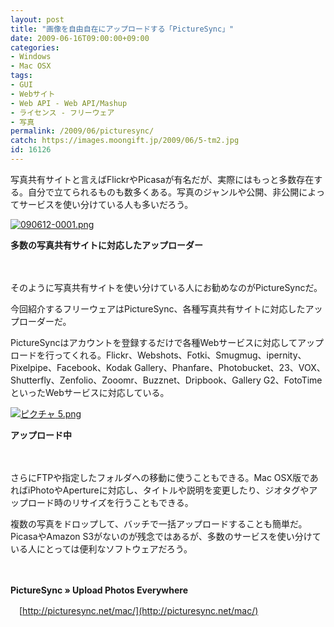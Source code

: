 ```yaml
---
layout: post
title: "画像を自由自在にアップロードする「PictureSync」"
date: 2009-06-16T09:00:00+09:00
categories:
- Windows
- Mac OSX
tags: 
- GUI
- Webサイト
- Web API - Web API/Mashup
- ライセンス - フリーウェア
- 写真
permalink: /2009/06/picturesync/
catch: https://images.moongift.jp/2009/06/5-tm2.jpg
id: 16126
---
```

写真共有サイトと言えばFlickrやPicasaが有名だが、実際にはもっと多数存在する。自分で立てられるものも数多くある。写真のジャンルや公開、非公開によってサービスを使い分けている人も多いだろう。

  

[![090612-0001.png](https://images.moongift.jp/2009/06/090612-0001-tm.jpg)](https://images.moongift.jp/2009/06/090612-0001.png)  
  
**多数の写真共有サイトに対応したアップローダー**

  

　

  

そのように写真共有サイトを使い分けている人にお勧めなのがPictureSyncだ。

  

今回紹介するフリーウェアはPictureSync、各種写真共有サイトに対応したアップローダーだ。

  
<!--more-->

PictureSyncはアカウントを登録するだけで各種Webサービスに対応してアップロードを行ってくれる。Flickr、Webshots、Fotki、Smugmug、ipernity、Pixelpipe、Facebook、Kodak Gallery、Phanfare、Photobucket、23、VOX、Shutterfly、Zenfolio、Zooomr、Buzznet、Dripbook、Gallery G2、FotoTimeといったWebサービスに対応している。

  

[![ピクチャ 5.png](https://images.moongift.jp/2009/06/5-tm2.jpg)](https://images.moongift.jp/2009/06/53.png)

  

**アップロード中**

  

　

  

さらにFTPや指定したフォルダへの移動に使うこともできる。Mac OSX版であればiPhotoやApertureに対応し、タイトルや説明を変更したり、ジオタグやアップロード時のリサイズを行うこともできる。

  

複数の写真をドロップして、バッチで一括アップロードすることも簡単だ。PicasaやAmazon S3がないのが残念ではあるが、多数のサービスを使い分けている人にとっては便利なソフトウェアだろう。

  

　

  

**PictureSync » Upload Photos Everywhere**  
  
　[http://picturesync.net/mac/](http://picturesync.net/mac/)

  
